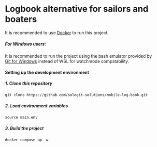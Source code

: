 # Logbook alternative for sailors and boaters

It is recommended to use [Docker](https://www.docker.com/) to run this project.

##### For Windows users:

It is recommended to run the project using the bash emulator provided by [Git for Windows](https://gitforwindows.org/) instead of WSL for watchmode compatability.

#### Setting up the development environment

##### 1. Clone this repository

```
git clone https://github.com/sologit-solutions/mobile-log-book.git
```

##### 2. Load environment variables

```
source main.env
```

##### 3. Build the project

```
docker compose up -w 
```